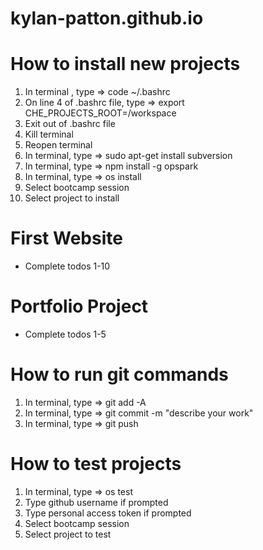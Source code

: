 # kylan-patton.github.io

# How to install new projects
1) In terminal , type => code ~/.bashrc
2) On line 4 of .bashrc file, type => export CHE_PROJECTS_ROOT=/workspace
3) Exit out of .bashrc file
4) Kill terminal
5) Reopen terminal
6) In terminal, type => sudo apt-get install subversion
7) In terminal, type => npm install -g opspark
8) In terminal, type => os install
9) Select bootcamp session
10) Select project to install
# First Website
- Complete todos 1-10
# Portfolio Project
- Complete todos 1-5
# How to run git commands
1) In terminal, type => git add -A
2) In terminal, type => git commit -m "describe your work"
3) In terminal, type => git push
# How to test projects
1) In terminal, type => os test
2) Type github username if prompted
3) Type personal access token if prompted
4) Select bootcamp session
5) Select project to test
